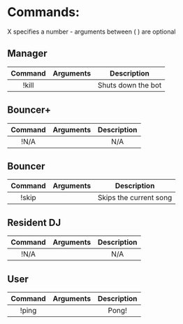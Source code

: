 Commands:
=========

X specifies a number - arguments between ( ) are optional


Manager
-------

|Command | Arguments |  Description |
|:------:|:---------:|:--------------------------------------:|
|!kill | | Shuts down the bot |

Bouncer+
--------

|Command | Arguments |  Description |
|:------:|:---------:|:--------------------------------------:|
|!N/A | | N/A |

Bouncer
-------

|Command | Arguments |  Description |
|:------:|:---------:|:--------------------------------------:|
|!skip | | Skips the current song |


Resident DJ
-----------

|Command | Arguments |  Description |
|:------:|:---------:|:--------------------------------------:|
|!N/A | | N/A



User
----

|Command | Arguments |  Description |
|:------:|:---------:|:--------------------------------------:|
|!ping | | Pong! |
